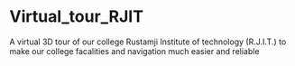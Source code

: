 # Virtual_tour_RJIT
A virtual 3D tour of our college Rustamji Institute of technology (R.J.I.T.) to make our college facalities and navigation much easier and reliable
